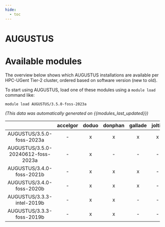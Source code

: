 ```yaml
---
hide:
  - toc
---
```


AUGUSTUS
========

# Available modules


The overview below shows which AUGUSTUS installations are available per HPC-UGent Tier-2 cluster, ordered based on software version (new to old).

To start using AUGUSTUS, load one of these modules using a `module load` command like:

```shell
module load AUGUSTUS/3.5.0-foss-2023a
```

*(This data was automatically generated on {{modules_last_updated}})*  

| |accelgor|doduo|donphan|gallade|joltik|shinx|
| :---: | :---: | :---: | :---: | :---: | :---: | :---: |
|AUGUSTUS/3.5.0-foss-2023a|-|x|x|x|x|x|
|AUGUSTUS/3.5.0-20240612-foss-2023a|-|x|-|-|-|-|
|AUGUSTUS/3.4.0-foss-2021b|-|x|x|x|-|-|
|AUGUSTUS/3.4.0-foss-2020b|-|x|x|x|-|-|
|AUGUSTUS/3.3.3-intel-2019b|-|x|x|-|-|-|
|AUGUSTUS/3.3.3-foss-2019b|-|x|x|-|-|-|
